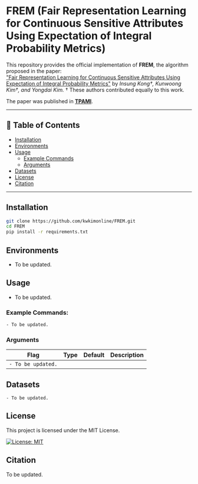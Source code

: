 # FREM (Fair Representation Learning for Continuous Sensitive Attributes Using Expectation of Integral Probability Metrics)

This repository provides the official implementation of **FREM**, the algorithm proposed in the paper:  
["Fair Representation Learning for Continuous Sensitive Attributes Using Expectation of Integral Probability Metrics"](https://ieeexplore.ieee.org/document/10874180) by *Insung Kong†, Kunwoong Kim†, and Yongdai Kim.* 
† These authors contributed equally to this work.

The paper was published in **[TPAMI](https://ieeexplore.ieee.org/xpl/RecentIssue.jsp?punumber=34)**.

---

## 📑 Table of Contents

- [Installation](#installation)  
- [Environments](#environments)  
- [Usage](#usage)  
  - [Example Commands](#example-commands)  
  - [Arguments](#arguments)  
- [Datasets](#datasets)  
- [License](#license)
- [Citation](#citation)

---

## Installation

```bash
git clone https://github.com/kwkimonline/FREM.git
cd FREM
pip install -r requirements.txt
```

## Environments

- To be updated.


## **Usage**

- To be updated.

### Example Commands:

```bash
- To be updated.
```

### Arguments

| Flag                   | Type    | Default   | Description                                                   |
|------------------------|---------|-----------|---------------------------------------------------------------|
| `- To be updated.`               |      |     |                                                    |

## Datasets

```text
- To be updated.
```

## License
This project is licensed under the MIT License.

[![License: MIT](https://img.shields.io/badge/License-MIT-yellow.svg)](https://opensource.org/licenses/MIT)

## Citation

To be updated.
